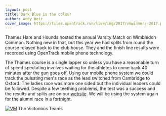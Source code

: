 ```yaml
---
layout: post
title: Dark Blue is the colour
author: Andy Weir
cover_image: https://files.opentrack.run/live/img/2017/vmwinners-2017.png
---
```


Thames Hare and Hounds hosted the annual Varsity Match on Wimbledon Common. Nothing new in that, but this year we had splits from round 
the course relayed back to the club house. They and the finish line results were recorded using OpenTrack mobile phone technology.

The Thames course is a single lapper so unless you have a reasonable turn of speed spectating involves waiting for the athletes
to come back 40 minutes after the gun goes off. Using our mobile phone system we could track the pulsating men's race as the lead switched from Cambridge to Oxford. The ladies race was more one sided but the individual leaders could be followed.  Despite a few teething problems, the test was a success and the results and splits are on our [website](https://data.opentrack.run/x/2017/GBR/varsityxc/event/). We will be using the system again for the alumni race in a fortnight.


[![VM](https://files.opentrack.run/live/img/2017/vmwinners-2017.png)](https://files.opentrack.run/live/img/2017/vmwinners-2017.png)
The Victorious Teams
